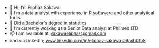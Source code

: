 - 👋 Hi, I’m Eliphaz Sakawa
- 👀 I’m a data analyst with experience in R softaware and other analytical tools.
- 🌱 Did a Bachelor's degree in statistics
- 💞️ I’m currently working as a Senior Data analyst at Philmed LTD
- 📫 I am available at; sakawaeliphaz@gmail.com
- and via LinkedIn; www.linkedin.com/in/eliphaz-sakawa-a9a4b01b8

<!---
sakawa2000/sakawa2000 is a ✨ special ✨ repository because its `README.md` (this file) appears on your GitHub profile.
You can click the Preview link to take a look at your changes.
--->

